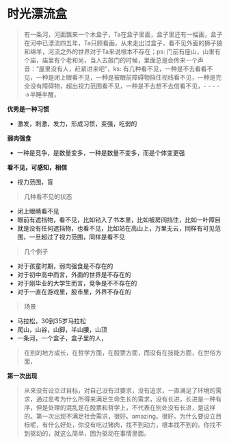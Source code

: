 # 时光漂流盒



> 有一条河，河面飘来一个木盒子，Ta在盒子里面，盒子里还有一幅画，盒子在河中已漂流四五年，Ta只顾看画，从未走出过盒子，看不见外面的狮子狼和绵羊，河流之外的世界对于Ta来说根本不存在；ps: 门前有座山，山里有个庙，庙里有个老和尚，当人去敲门的时候，里面总是会传来一个声音：“屋里没有人，赶紧进来吧”，ks: 有几种看不见，一种是不去看看不见，一种是闭上眼看不见，一种是被眼前障碍物挡住视线看不见，一种是完全没有障碍物，超出视力范围看不见，一种是不去想不去信看不见，- - - - -&gt;半睡半醒，

**优秀是一种习惯**

* 激发，刺激，发力，形成习惯，变强，吃弱的

**弱肉强食**

* 一种是竞争，是数量变多，一种是数量不变多，而是个体变更强

**看不见，可感知，相信**

* 视力范围，盲

> 几种看不见的状态

* 闭上眼睛看不见
* 眼前有遮挡物，看不见，比如钻入了书本里，比如被房间挡住，比如一叶障目
* 就是没有任何遮挡物，也看不见，比如站在高山上，万里无云，同样有可见范围，一旦超过了视力范围，同样是看不见

> 几个例子

* 对于孩童时期，弱肉强食是不存在的
* 对于初中高中而言，外面的世界是不存在的
* 对于刚毕业的大学生而言，竞争是不不存在的
* 对于一直在游戏里，股市里，外界不存在的

> 场景

* 马拉松，30到35岁马拉松
* 爬山，山谷，山脚，半山腰，山顶
* 一条河，一个盒子，盒子里的人，

> 在别的地方成长，在哲学方面，在股票方面，而没有在技能方面，在世俗方面，

**第一次出现**

> 从来没有设立过目标，对自己没有过要求，没有追求，一直满足了环境的需求，通过思考为什么所得来满足生命生长的需求，没有长进，长进是一种有序，但是处理的混乱是在股票和哲学上，不代表在别处没有长进，是这样的。第一次出现不满足社会需求，很好。amazing。很好。为什么要设立目标呢，有什么好处，你没有吃过猪肉，找不到动力，根本找不到的。你找不到驱动的，就这么简单，因为驱动在事情里面。

